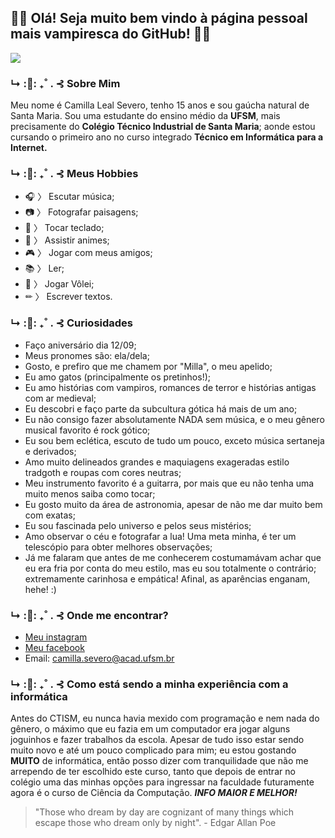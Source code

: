 
##                                                             🦇🖤 Olá! Seja muito bem vindo à página pessoal mais vampiresca do GitHub! 🖤🦇


![](https://gifer.com/1PT2)


### ↳ :🌙: ₊˚ . ⊰      Sobre Mim

Meu nome é Camilla Leal Severo, tenho 15 anos e sou gaúcha natural de Santa Maria. Sou uma estudante do ensino médio da **UFSM**, mais precisamente do **Colégio Técnico Industrial de Santa Maria**; aonde estou cursando o primeiro ano no curso integrado **Técnico em Informática para a Internet.**

### ↳ :🌙: ₊˚ . ⊰ Meus Hobbies

* 🎧 〉 Escutar música;
* 📷 〉 Fotografar paisagens;
* 🎹 〉 Tocar teclado;
* 🍄 〉 Assistir animes;
* 🎮 〉 Jogar com meus amigos;
* 📚 〉 Ler;
* 🏐 〉 Jogar Vôlei;
* ✏ 〉 Escrever textos.

### ↳ :🌙: ₊˚ . ⊰ Curiosidades

* Faço aniversário dia 12/09;
* Meus pronomes são: ela/dela;
* Gosto, e prefiro que me chamem por "Milla", o meu apelido;
* Eu amo gatos (principalmente os pretinhos!);
* Eu amo histórias com vampiros, romances de terror e histórias antigas com ar medieval;
* Eu descobri e faço parte da subcultura gótica há mais de um ano;
* Eu não consigo fazer absolutamente NADA sem música, e o meu gênero musical favorito é rock gótico;
* Eu sou bem eclética, escuto de tudo um pouco, exceto música sertaneja e derivados;
* Amo muito delineados grandes e maquiagens exageradas estilo tradgoth e roupas com cores neutras;
* Meu instrumento favorito é a guitarra, por mais que eu não tenha uma muito menos saiba como tocar;
* Eu gosto muito da área de astronomia, apesar de não me dar muito bem com exatas; 
* Eu sou fascinada pelo universo e pelos seus mistérios;
* Amo observar o céu e fotografar a lua! Uma meta minha, é ter um telescópio para obter melhores observações;
* Já me falaram que antes de me conhecerem costumamávam achar que eu era fria por conta do meu estilo, mas eu sou totalmente o contrário; extremamente carinhosa e empática! Afinal, as aparências enganam, hehe! :)

### ↳ :🌙: ₊˚ . ⊰ Onde me encontrar?

* [Meu instagram](https://www.instagram.com/luvscamie/)
* [Meu facebook](https://www.facebook.com/camilla.lealsevero)
* Email: camilla.severo@acad.ufsm.br


### ↳ :🌙: ₊˚ . ⊰ Como está sendo a minha experiência com a informática

Antes do CTISM, eu nunca havia mexido com programação e nem nada do gênero, o máximo que eu fazia em um computador era jogar alguns joguinhos e fazer trabalhos da escola. Apesar de tudo isso estar sendo muito novo e até um pouco complicado para mim; eu estou gostando **MUITO** de informática, então posso dizer com tranquilidade que não me arrependo de ter escolhido este curso, tanto que depois de entrar no colégio uma das minhas opções para ingressar na faculdade futuramente agora é o curso de Ciência da Computação. _**INFO MAIOR E MELHOR!**_

> "Those who dream by day are cognizant of many things which escape those who dream only by night". - Edgar Allan Poe